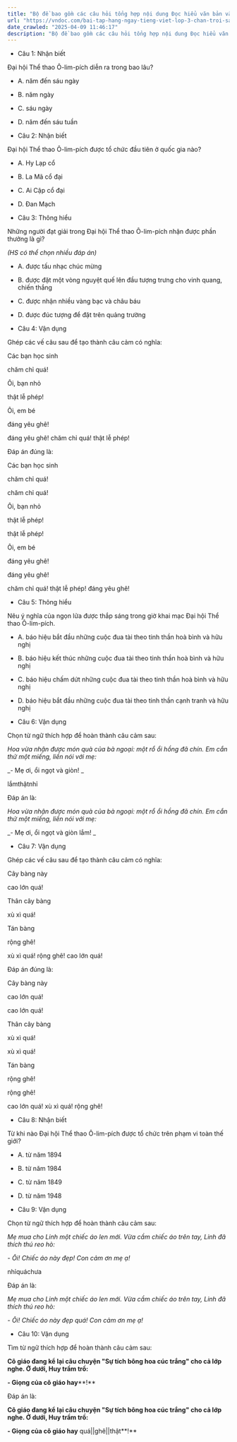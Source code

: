 ```yaml
---
title: "Bộ đề bao gồm các câu hỏi tổng hợp nội dung Đọc hiểu văn bản và Luyện từ và câu được học ở Tuần 24 trong chương trình Tiếng Việt lớp 3 Tập 2 Chân trời sáng tạo."
url: "https://vndoc.com/bai-tap-hang-ngay-tieng-viet-lop-3-chan-troi-sang-tao-tuan-24-thu-5-336834"
date_crawled: "2025-04-09 11:46:17"
description: "Bộ đề bao gồm các câu hỏi tổng hợp nội dung Đọc hiểu văn bản và Luyện từ và câu được học ở Tuần 24 trong chương trình Tiếng Việt lớp 3 Tập 2 Chân trời sáng tạo."
---
```


* Câu 1:  Nhận biết

Đại hội Thể thao Ô-lim-pích diễn ra trong bao lâu?

  * A. năm đến sáu ngày 
  * B. năm ngày 
  * C. sáu ngày 
  * D. năm đến sáu tuần 



* Câu 2:  Nhận biết

Đại hội Thể thao Ô-lim-pích được tổ chức đầu tiên ở quốc gia nào?

  * A. Hy Lạp cổ 
  * B. La Mã cổ đại 
  * C. Ai Cập cổ đại 
  * D. Đan Mạch 



* Câu 3:  Thông hiểu

Những người đạt giải trong Đại hội Thể thao Ô-lim-pích nhận được phần thưởng là gì?

_(HS có thể chọn nhiều đáp án)_

  * A. được tấu nhạc chúc mừng 
  * B. được đặt một vòng nguyệt quế lên đầu tượng trưng cho vinh quang, chiến thắng 
  * C. được nhận nhiều vàng bạc và châu báu 
  * D. được đúc tượng để đặt trên quảng trường 



* Câu 4:  Vận dụng

Ghép các vế câu sau để tạo thành câu cảm có nghĩa:

Các bạn học sinh 

chăm chỉ quá! 

Ôi, bạn nhỏ 

thật lễ phép! 

Ôi, em bé 

đáng yêu ghê! 

đáng yêu ghê!  chăm chỉ quá!  thật lễ phép! 

Đáp án đúng là:

Các bạn học sinh 

chăm chỉ quá! 

chăm chỉ quá! 

Ôi, bạn nhỏ 

thật lễ phép! 

thật lễ phép! 

Ôi, em bé 

đáng yêu ghê! 

đáng yêu ghê! 

chăm chỉ quá!  thật lễ phép!  đáng yêu ghê! 

* Câu 5:  Thông hiểu

Nêu ý nghĩa của ngọn lửa được thắp sáng trong giờ khai mạc Đại hội Thể thao Ô-lim-pích.

  * A. báo hiệu bắt đầu những cuộc đua tài theo tinh thần hoà bình và hữu nghị 
  * B. báo hiệu kết thúc những cuộc đua tài theo tinh thần hoà bình và hữu nghị 
  * C. báo hiệu chấm dứt những cuộc đua tài theo tinh thần hoà bình và hữu nghị 
  * D. báo hiệu bắt đầu những cuộc đua tài theo tinh thần cạnh tranh và hữu nghị 



* Câu 6:  Vận dụng

Chọn từ ngữ thích hợp để hoàn thành câu cảm sau:

_Hoa vừa nhận được món quà của bà ngoại: một rổ ổi hồng đã chín. Em cắn thử một miếng, liền nói với mẹ:_

_\- Mẹ ơi, ổi ngọt và giòn! _

lắmthậtnhỉ

Đáp án là:

_Hoa vừa nhận được món quà của bà ngoại: một rổ ổi hồng đã chín. Em cắn thử một miếng, liền nói với mẹ:_

_\- Mẹ ơi, ổi ngọt và giòn lắm! _

* Câu 7:  Vận dụng

Ghép các vế câu sau để tạo thành câu cảm có nghĩa:

Cây bàng này 

cao lớn quá! 

Thân cây bàng 

xù xì quá! 

Tán bàng 

rộng ghê! 

xù xì quá!  rộng ghê!  cao lớn quá! 

Đáp án đúng là:

Cây bàng này 

cao lớn quá! 

cao lớn quá! 

Thân cây bàng 

xù xì quá! 

xù xì quá! 

Tán bàng 

rộng ghê! 

rộng ghê! 

cao lớn quá!  xù xì quá!  rộng ghê! 

* Câu 8:  Nhận biết

Từ khi nào Đại hội Thể thao Ô-lim-pích được tổ chức trên phạm vi toàn thế giới?

  * A. từ năm 1894 
  * B. từ năm 1984 
  * C. từ năm 1849 
  * D. từ năm 1948 



* Câu 9:  Vận dụng

Chọn từ ngữ thích hợp để hoàn thành câu cảm sau:

_Mẹ mua cho Linh một chiếc áo len mới. Vừa cầm chiếc áo trên tay, Linh đã thích thú reo hò:_

_\- Ôi! Chiếc áo này đẹp! Con cảm ơn mẹ ạ!_

nhỉquáchưa

Đáp án là:

_Mẹ mua cho Linh một chiếc áo len mới. Vừa cầm chiếc áo trên tay, Linh đã thích thú reo hò:_

_\- Ôi! Chiếc áo này đẹp quá! Con cảm ơn mẹ ạ!_

* Câu 10:  Vận dụng

Tìm từ ngữ thích hợp để hoàn thành câu cảm sau:

**Cô giáo đang kể lại câu chuyện "Sự tích bông hoa cúc trắng" cho cả lớp nghe. Ở dưới, Huy trầm trồ:**

**\- Giọng của cô giáo hay****!**

Đáp án là:

**Cô giáo đang kể lại câu chuyện "Sự tích bông hoa cúc trắng" cho cả lớp nghe. Ở dưới, Huy trầm trồ:**

**\- Giọng của cô giáo hay** quá||ghê||thật**!**

